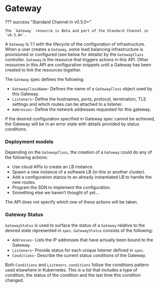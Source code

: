 # Gateway

??? success "Standard Channel in v0.5.0+"

    The `Gateway` resource is Beta and part of the Standard Channel in `v0.5.0+`.

A `Gateway` is 1:1 with the lifecycle of the configuration of infrastructure.
When a user creates a `Gateway`, some load balancing infrastructure is
provisioned or configured (see below for details) by the `GatewayClass`
controller. `Gateway` is the resource that triggers actions in this API. Other
resources in this API are configuration snippets until a Gateway has been
created to link the resources together.

The `Gateway` spec defines the following:

*   `GatewayClassName`- Defines the name of a `GatewayClass` object used by
    this Gateway.
*   `Listeners`-  Define the hostnames, ports, protocol, termination, TLS
    settings and which routes can be attached to a listener.
*   `Addresses`- Define the network addresses requested for this gateway.

If the desired configuration specified in Gateway spec cannot be achieved, the
Gateway will be in an error state with details provided by status conditions.

### Deployment models

Depending on the `GatewayClass`, the creation of a `Gateway` could do any of
the following actions:

* Use cloud APIs to create an LB instance.
* Spawn a new instance of a software LB (in this or another cluster).
* Add a configuration stanza to an already instantiated LB to handle the new
  routes.
* Program the SDN to implement the configuration.
* Something else we haven’t thought of yet...

The API does not specify which one of these actions will be taken.

### Gateway Status

`GatewayStatus` is used to surface the status of a `Gateway` relative to the
desired state represented in `spec`. `GatewayStatus` consists of the following:

- `Addresses`- Lists the IP addresses that have actually been bound to the
  Gateway.
- `Listeners`- Provide status for each unique listener defined in `spec`.
- `Conditions`- Describe the current status conditions of the Gateway.

Both `Conditions` and `Listeners.conditions` follow the conditions pattern used
elsewhere in Kubernetes. This is a list that includes a type of condition, the
status of the condition and the last time this condition changed.
